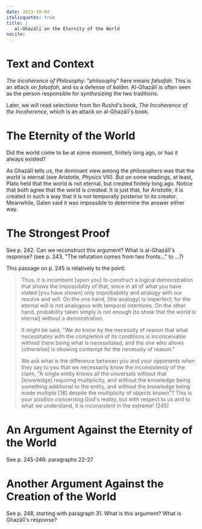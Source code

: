 ```yaml
---
date: 2023-10-04
italicquotes: true
title: |
   al-Ghazālī on the Eternity of the World
nocite: 
---
```


# Text and Context

*The Incoherence of Philosophy*: "philosophy" here means *falsafah*. This is
an attack on *falsafah*, and so a defense of *kalām*. Al-Ghazālī is often seen
as the person responsible for *synthesizing* the two traditions.

Later, we will read selections from Ibn Rushd's book, *The Incoherence of the Incoherence*, which is an attack on al-Ghazālī's book.

# The Eternity of the World

Did the world come to be at some moment, finitely long ago, or has it always
existed?

As Ghazālī tells us, the dominant view among the philosophers was that the
world is eternal (see Aristotle, *Physics* VIII). But on some readings, at
least, Plato held that the world is not eternal, but created finitely long
ago. Notice that both agree that the world is *created*. It is just that, for
Aristotle, it is created in such a way that it is not temporally posterior to
its creator. Meanwhile, Galen said it was impossible to determine the answer
either way.

# The Strongest Proof

See p. 242. Can we reconstruct this argument? What is al-Ghazālī's response? (see p. 243, "The refutation comes from two fronts..." to ...?)

This passage on p. 245 is relatively to the point:

> Thus, it is incumbent \[upon you\] to construct a logical demonstration that
> shows the impossibility of that, since in all of what you have stated \[you
> have shown\] only improbability and analogy with our resolve and will. On
> the one hand, \[the analogy\] is imperfect; for the eternal will is not
> analogous with temporal intentions. On the other hand, probability taken
> simply is not enough \[to show that the world is eternal\] without a
> demonstration.
>
> It might be said, "We do know by the necessity of reason that what
> necessitates with the completion of its conditions is inconceivable without
> there being what is necessitated, and the one who allows \[otherwise\] is
> showing contempt for the necessity of reason."
>
> We ask what is the difference between you and your opponents when they say
> to you that we necessarily know the inconsistency of the claim, "A single
> entity knows all the universals without that \[knowledge\] requiring
> multiplicity, and without the knowledge being something additional to the
> entity, and without the knowledge being made multiple \[18\] despite the
> multiplicity of objects known"? This is your position concerning God's
> reality, but with respect to us and to what we understand, it is
> inconsistent in the extreme! (245)

# An Argument Against the Eternity of the World

See p. 245-246: paragraphs 22-27

# Another Argument Against the Creation of the World

See p. 248, starting with paragraph 31. What is this argument? What is
Ghazālī's response?


